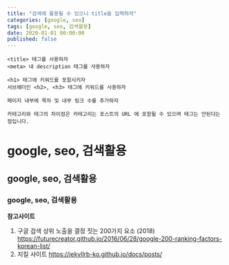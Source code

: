 ```yaml
---
title: "검색에 활용될 수 있으니 title을 입력하자"
categories: [google, seo]
tags: [google, seo, 검색활용]
date: 2020-01-01 00:00:00
published: false
---
```


```
<title> 태그를 사용하자
<meta> 내 description 태그를 사용하자

<h1> 태그에 키워드를 포함시키자
서브헤더인 <h2>, <h3> 태그에 키워드를 사용하자

페이지 내부에 목차 및 내부 링크 수를 추가하자
```

```
카테고리와 태그의 차이점은 카테고리는 포스트의 URL 에 포함될 수 있으며 태그는 안된다는 점입니다.
```

<h1>google, seo, 검색활용</h1>
<h2>google, seo, 검색활용</h2>
<h3>google, seo, 검색활용</h3>
	
__참고사이트__
1. 구글 검색 상위 노출을 결정 짓는 200가지 요소 (2018)
   <https://futurecreator.github.io/2016/06/28/google-200-ranking-factors-korean-list/>
2. 지킬 사이트
   <https://jekyllrb-ko.github.io/docs/posts/>
